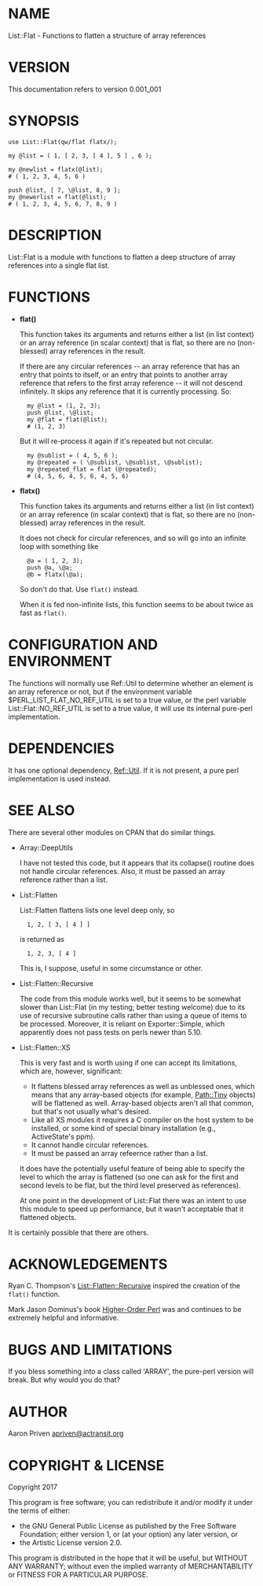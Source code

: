 # NAME

List::Flat - Functions to flatten a structure of array references

# VERSION

This documentation refers to version 0.001\_001

# SYNOPSIS

    use List::Flat(qw/flat flatx/);
    
    my @list = ( 1, [ 2, 3, [ 4 ], 5 ] , 6 );
    
    my @newlist = flatx(@list);
    # ( 1, 2, 3, 4, 5, 6 )

    push @list, [ 7, \@list, 8, 9 ];
    my @newerlist = flat(@list);
    # ( 1, 2, 3, 4, 5, 6, 7, 8, 9 )

# DESCRIPTION

List::Flat is a module with functions to flatten a deep structure
of array references into a single flat list.

# FUNCTIONS

- **flat()**

    This function takes its arguments and returns either a list (in
    list context) or an array reference (in scalar context) that is
    flat, so there are no (non-blessed) array references in the result.

    If there are any circular references -- an array reference that has
    an entry that points to itself, or an entry that points to another
    array reference that refers to the first array reference -- it will
    not descend infinitely. It skips any reference that it is currently
    processing. So:

        my @list = (1, 2, 3);
        push @list, \@list;
        my @flat = flat(@list);
        # (1, 2, 3)
        

    But it will re-process it again if it's repeated but not circular.

        my @sublist = ( 4, 5, 6 );
        my @repeated = ( \@sublist, \@sublist, \@sublist);
        my @repeated_flat = flat (@repeated);
        # (4, 5, 6, 4, 5, 6, 4, 5, 6)

- **flatx()**

    This function takes its arguments and returns either a list (in
    list context) or an array reference (in scalar context) that is
    flat, so there are no (non-blessed) array references in the result.

    It does not check for circular references, and so will go into an 
    infinite loop with something like

        @a = ( 1, 2, 3);
        push @a, \@a;
        @b = flatx(\@a);

    So don't do that. Use `flat()` instead.

    When it is fed non-infinite lists, this function seems to be about 
    twice as fast as `flat()`.

# CONFIGURATION AND ENVIRONMENT

The functions will normally use Ref::Util to determine whether an
element is an array reference or not, but if the environment variable
$PERL\_LIST\_FLAT\_NO\_REF\_UTIL is set to a true value, or the perl
variable List::Flat::NO\_REF\_UTIL is set to a true value, it will
use its internal pure-perl implementation.

# DEPENDENCIES

It has one optional dependency, [Ref::Util](https://metacpan.org/pod/Ref::Util). 
If it is not present, a pure perl implementation is used instead.

# SEE ALSO

There are several other modules on CPAN that do similar things.

- Array::DeepUtils

    I have not tested this code, but it appears that its collapse()
    routine does not handle circular references.  Also, it must be
    passed an array reference rather than a list.

- List::Flatten

    List::Flatten flattens lists one level deep only, so

        1, 2, [ 3, [ 4 ] ]

    is returned as 

        1, 2, 3, [ 4 ]

    This is, I suppose, useful in some circumstance or other.

- List::Flatten::Recursive

    The code from this module works well, but it seems to be somewhat
    slower than List::Flat (in my testing; better testing welcome) due
    to its use of recursive subroutine calls rather than using a queue
    of items to be processed.  Moreover, it is reliant on Exporter::Simple,
    which apparently does not pass tests on perls newer than 5.10.

- List::Flatten::XS

    This is very fast and is worth using if one can accept its limitations,
    which are, however, significant:

    - It flattens blessed array references as well as unblessed ones,
    which means that any array-based objects (for example,
    [Path::Tiny](https://metacpan.org/pod/Path::Tiny) objects) will be flattened as well.
    Array-based objects aren't all that common, but that's not usually
    what's desired.
    - Like all XS modules it requires a C compiler on the host system to be
    installed, or some kind of special binary installation (e.g., ActiveState's 
    ppm).
    - It cannot handle circular references. 
    - It must be passed an array refeernce rather than a list.

    It does have the potentially useful feature of being able to specify
    the level to which the array is flattened (so one can ask for the
    first and second levels to be flat, but the third level preserved
    as references).

    At one point in the development of List::Flat there was an intent to use this
    module to speed up performance, but it wasn't acceptable that it flattened
    objects.

It is certainly possible that there are others.

# ACKNOWLEDGEMENTS

Ryan C. Thompson's [List::Flatten::Recursive](https://metacpan.org/pod/List::Flatten::Recursive) 
inspired the creation of the `flat()` function.

Mark Jason Dominus's book [Higher-Order Perl](http://hop.perl.plover.com) 
was and continues to be extremely helpful and informative.  

# BUGS AND LIMITATIONS

If you bless something into a class called 'ARRAY', the pure-perl version 
will break. But why would you do that?

# AUTHOR

Aaron Priven <apriven@actransit.org>

# COPYRIGHT & LICENSE

Copyright 2017

This program is free software; you can redistribute it and/or modify it
under the terms of either:

- the GNU General Public License as published by the Free
Software Foundation; either version 1, or (at your option) any
later version, or
- the Artistic License version 2.0.

This program is distributed in the hope that it will be useful, but
WITHOUT  ANY WARRANTY; without even the implied warranty of
MERCHANTABILITY or  FITNESS FOR A PARTICULAR PURPOSE.
